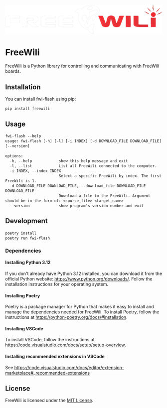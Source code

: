 ![FreeWIli](logo.png)
# FreeWili

FreeWili is a Python library for controlling and communicating with FreeWili boards.

## Installation

You can install fwi-flash using pip:
```
pip install freewili
```

## Usage

```
fwi-flash --help   
usage: fwi-flash [-h] [-l] [-i INDEX] [-d DOWNLOAD_FILE DOWNLOAD_FILE] [--version]

options:
  -h, --help            show this help message and exit
  -l, --list            List all FreeWili connected to the computer.
  -i INDEX, --index INDEX
                        Select a specific FreeWili by index. The first FreeWili is 1.
  -d DOWNLOAD_FILE DOWNLOAD_FILE, --download_file DOWNLOAD_FILE DOWNLOAD_FILE
                        Download a file to the FreeWili. Argument should be in the form of: <source_file> <target_name>
  --version             show program's version number and exit
```

## Development

```
poetry install
poetry run fwi-flash
```

### Dependencies
#### Installing Python 3.12

If you don't already have Python 3.12 installed, you can download it from the official Python website: <https://www.python.org/downloads/>. Follow the installation instructions for your operating system.

#### Installing Poetry

Poetry is a package manager for Python that makes it easy to install and manage the dependencies needed for FreeWili. To install Poetry, follow the instructions at <https://python-poetry.org/docs/#installation>.

#### Installing VSCode

To install VSCode, follow the instructions at <https://code.visualstudio.com/docs/setup/setup-overview>.


#### Installing recommended extensions in VSCode

See https://code.visualstudio.com/docs/editor/extension-marketplace#_recommended-extensions



## License
FreeWili is licensed under the [MIT License](https://opensource.org/licenses/MIT).
